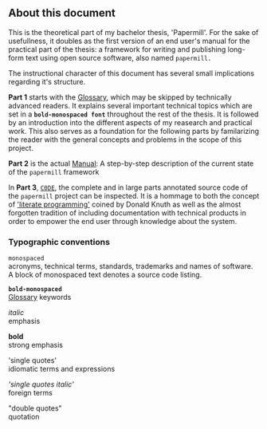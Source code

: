 <!-- % Papermill \
  *Books in a Browser*
% Max F. Albrecht
% Bachelor Thesis, \
  Bauhaus-Universität Weimar, \
  2013 -->

<!--                                               -->
<!-- we only the declare the first part as "part"… -->
<!--                                               -->
<!-- \setcounter{part}{-1} -->
<!-- \part{Preface} -->
<!--                                               -->

## About this document

This is the theoretical part of my bachelor thesis, 'Papermill'.
For the sake of usefullness, it doubles as the first version of an
end user's manual for the practical part of the thesis: a framework for writing and publishing long-form text using open source software, also named `papermill.`

The instructional character of this document has several small implications regarding it's structure. 

**Part 1** starts with the [Glossary](#glossary), which may be skipped by technically advanced readers. It explains several important technical topics which are set in a **`bold-monospaced font`** throughout the rest of the thesis. It is followed by an introduction into the different aspects of my reasearch and practical work. This also serves as a foundation for the following parts by familarizing the reader with the general concepts and problems in the scope of this project.

**Part 2** is the actual [Manual](#manual): A step-by-step description of the current state of the `papermill` framework

In **Part 3**, [`C0DE`](#c0de), 
the complete and in large parts annotated source code of the `papermill` project can be inspected. 
It is a hommage to both the concept of ['literate programming'](http://www-cs-faculty.stanford.edu/~knuth/lp.html) coined by Donald Knuth as well as the almost forgotten tradition of including documentation with technical products in order to empower the end user through knowledge about the system.


### Typographic conventions

`monospaced` \
acronyms, technical terms, standards, trademarks and names of software. A block of monospaced text denotes a source code listing.

**`bold-monospaced`** \
[Glossary](#glossary) keywords

*italic* \
emphasis

**bold** \
strong emphasis

'single quotes' \
idiomatic terms and expressions

*'single quotes italic'* \
foreign terms

"double quotes" \
quotation

